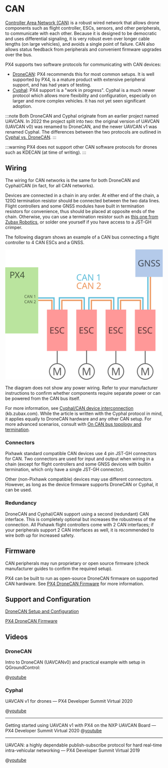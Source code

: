 # CAN

[Controller Area Network (CAN)](https://en.wikipedia.org/wiki/CAN_bus) is a robust wired network that allows drone components such as flight controller, ESCs, sensors, and other peripherals, to communicate with each other.
Because it is designed to be democratic and uses differential signaling, it is very robust even over longer cable lengths (on large vehicles), and avoids a single point of failure.
CAN also allows status feedback from peripherals and convenient firmware upgrades over the bus.

PX4 supports two software protocols for communicating with CAN devices:

- [DroneCAN](../dronecan/index.md): PX4 recommends this for most common setups.
  It is well supported by PX4, is a mature product with extensive peripheral support, and has had years of testing.
- [Cyphal](https://opencyphal.org): PX4 support is a "work in progress".
  Cyphal is a much newer protocol which allows more flexibility and configuration, especially on larger and more complex vehicles.
  It has not yet seen significant adoption.

:::note
Both DroneCAN and Cyphal originate from an earlier project named UAVCAN.
In 2022 the project split into two: the original version of UAVCAN (UAVCAN v0) was renamed to DroneCAN, and the newer UAVCAN v1 was renamed Cyphal.
The differences between the two protocols are outlined in [Cyphal vs. DroneCAN](https://forum.opencyphal.org/t/cyphal-vs-dronecan/1814).
:::

:::warning
PX4 does not support other CAN software protocols for drones such as KDECAN (at time of writing).
:::

## Wiring

The wiring for CAN networks is the same for both DroneCAN and Cyphal/CAN (in fact, for all CAN networks).

Devices are connected in a chain in any order.
At either end of the chain, a 120Ω termination resistor should be connected between the two data lines.
Flight controllers and some GNSS modules have built in termination resistors for convenience, thus should be placed at opposite ends of the chain.
Otherwise, you can use a termination resistor such as [this one from Zubax Robotics](https://shop.zubax.com/products/uavcan-micro-termination-plug?variant=6007985111069), or solder one yourself if you have access to a JST-GH crimper.

The following diagram shows an example of a CAN bus connecting a flight controller to 4 CAN ESCs and a GNSS.

![CAN Wiring](../../assets/can/uavcan_wiring.svg)

The diagram does not show any power wiring.
Refer to your manufacturer instructions to confirm whether components require separate power or can be powered from the CAN bus itself.

For more information, see [Cyphal/CAN device interconnection](https://kb.zubax.com/pages/viewpage.action?pageId=2195476) (kb.zubax.com).
While the article is written with the Cyphal protocol in mind, it applies equally to DroneCAN hardware and any other CAN setup.
For more advanced scenarios, consult with [On CAN bus topology and termination](https://forum.opencyphal.org/t/on-can-bus-topology-and-termination/1685).

### Connectors

Pixhawk standard compatible CAN devices use 4 pin JST-GH connectors for CAN.
Two connectors are used for input and output when wiring in a chain (except for flight controllers and some GNSS devices with builtin termination, which only have a single JST-GH connector).

Other (non-Pixhawk compatible) devices may use different connectors.
However, as long as the device firmware supports DroneCAN or Cyphal, it can be used.

### Redundancy

DroneCAN and Cyphal/CAN support using a second (redundant) CAN interface.
This is completely optional but increases the robustness of the connection.
All Pixhawk flight controllers come with 2 CAN interfaces; if your peripherals support 2 CAN interfaces as well, it is recommended to wire both up for increased safety.

## Firmware

CAN peripherals may run proprietary or open source firmware (check manufacturer guides to confirm the required setup).

PX4 can be built to run as open-source DroneCAN firmware on supported CAN hardware.
See [PX4 DroneCAN Firmware](../dronecan/px4_cannode_fw.md) for more information.

## Support and Configuration

[DroneCAN Setup and Configuration](../dronecan/index.md)

[PX4 DroneCAN Firmware](../dronecan/px4_cannode_fw.md)

## Videos

### DroneCAN

Intro to DroneCAN (UAVCANv0) and practical example with setup in QGroundControl:

@[youtube](https://youtu.be/IZMTq9fTiOM)

### Cyphal

UAVCAN v1 for drones — PX4 Developer Summit Virtual 2020

@[youtube](https://youtu.be/6Bvtn_g8liU)

---

Getting started using UAVCAN v1 with PX4 on the NXP UAVCAN Board — PX4 Developer Summit Virtual 2020
@[youtube](https://youtu.be/MwdHwjaXYKs)

---

UAVCAN: a highly dependable publish-subscribe protocol for hard real-time intra-vehicular networking — PX4 Developer Summit Virtual 2019

@[youtube](https://youtu.be/MBtROivYPik)
